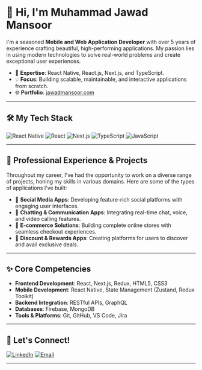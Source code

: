 # 👋 Hi, I'm Muhammad Jawad Mansoor

I'm a seasoned **Mobile and Web Application Developer** with over 5 years of experience crafting beautiful, high-performing applications. My passion lies in using modern technologies to solve real-world problems and create exceptional user experiences.

- 🚀 **Expertise**: React Native, React.js, Next.js, and TypeScript.
- 💡 **Focus**: Building scalable, maintainable, and interactive applications from scratch.
- 🌐 **Portfolio**: [jawadmansoor.com](https://jawadmansoor.com)

---

## 🛠️ My Tech Stack

![React Native](https://img.shields.io/badge/-React%20Native-0078D4?style=for-the-badge&logo=react&logoColor=white) ![React](https://img.shields.io/badge/-React-61DAFB?style=for-the-badge&logo=react&logoColor=black) ![Next.js](https://img.shields.io/badge/-Next.js-000000?style=for-the-badge&logo=next.js&logoColor=white) ![TypeScript](https://img.shields.io/badge/-TypeScript-3178C6?style=for-the-badge&logo=typescript&logoColor=white) ![JavaScript](https://img.shields.io/badge/-JavaScript-F7DF1E?style=for-the-badge&logo=javascript&logoColor=black)

---

## 💼 Professional Experience & Projects

Throughout my career, I've had the opportunity to work on a diverse range of projects, honing my skills in various domains. Here are some of the types of applications I've built:

-   📱 **Social Media Apps**: Developing feature-rich social platforms with engaging user interfaces.
-   💬 **Chatting & Communication Apps**: Integrating real-time chat, voice, and video calling features.
-   🛒 **E-commerce Solutions**: Building complete online stores with seamless checkout experiences.
-   🎉 **Discount & Rewards Apps**: Creating platforms for users to discover and avail exclusive deals.

---

## ✨ Core Competencies

-   **Frontend Development**: React, Next.js, Redux, HTML5, CSS3
-   **Mobile Development**: React Native, State Management (Zustand, Redux Toolkit)
-   **Backend Integration**: RESTful APIs, GraphQL
-   **Databases**: Firebase, MongoDB
-   **Tools & Platforms**: Git, GitHub, VS Code, Jira

---

## 🔗 Let's Connect!

[![LinkedIn](https://img.shields.io/badge/-LinkedIn-blue?style=flat-square&logo=linkedin&logoColor=white)](https://www.linkedin.com/in/muhammad-jawad-react-native-reactjs-nodejs-nextjs-expressjs/)
[![Email](https://img.shields.io/badge/-Email-D14836?style=flat-square&logo=gmail&logoColor=white)](mailto:jawadmansoor1998@gmail.com)

---

